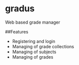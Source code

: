 # gradus
Web based grade manager

##Features
* Registering and login
* Managing of grade collections
* Managing of subjects
* Managing of grades
